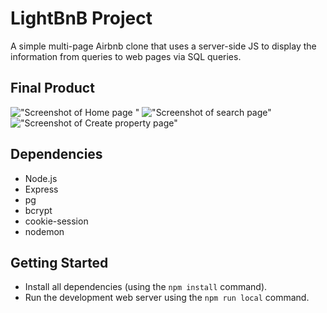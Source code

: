 # LightBnB Project

A simple multi-page Airbnb clone that uses a server-side JS to display the information from queries to web pages via SQL queries.

## Final Product

!["Screenshot of Home page "]()
!["Screenshot of search page"]()
!["Screenshot of Create property page"]()


## Dependencies

- Node.js
- Express
- pg
- bcrypt
- cookie-session
- nodemon

## Getting Started

- Install all dependencies (using the `npm install` command).
- Run the development web server using the `npm run local` command.
